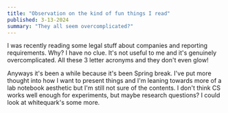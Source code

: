 ```yaml
---
title: "Observation on the kind of fun things I read"
published: 3-13-2024
summary: "They all seem overcomplicated?"
---
```


I was recently reading some legal stuff about companies and reporting requirements. Why? I have no clue. It's not useful to me and it's genuinely overcomplicated. All these 3 letter acronyms and they don't even glow!

Anyways it's been a while because it's been Spring break. I've put more thought into how I want to present things and I'm leaning towards more of a lab notebook aesthetic but I'm still not sure of the contents. I don't think CS works well enough for experiments, but maybe research questions? I could look at whitequark's some more.
